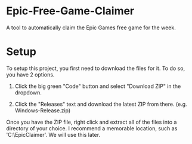 # Epic-Free-Game-Claimer
A tool to automatically claim the Epic Games free game for the week.




# Setup
To setup this project, you first need to download the files for it. To do so, you have 2 options.

1) Click the big green "Code" button and select "Download ZIP" in the dropdown.

2) Click the "Releases" text and download the latest ZIP from there. (e.g. Windows-Release.zip)


Once you have the ZIP file, right click and extract all of the files into a directory of your choice. I recommend a memorable location, such as 'C:\EpicClaimer'. We will use this later.
